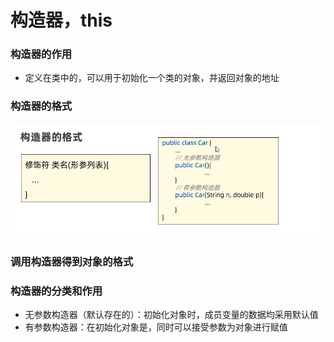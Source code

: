# 构造器，this

### 构造器的作用

* 定义在类中的，可以用于初始化一个类的对象，并返回对象的地址

### 构造器的格式

<img src="../.gitbook/assets/image.png" alt="" data-size="original">

### 调用构造器得到对象的格式

### 构造器的分类和作用

* 无参数构造器（默认存在的）：初始化对象时，成员变量的数据均采用默认值
* 有参数构造器：在初始化对象是，同时可以接受参数为对象进行赋值

